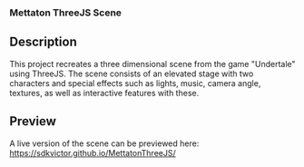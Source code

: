 ### Mettaton ThreeJS Scene

## Description
This project recreates a three dimensional scene from the game "Undertale" using ThreeJS. The scene consists of an elevated stage with two characters and special effects such as lights, music, camera angle, textures, as well as interactive features with these.

## Preview
A live version of the scene can be previewed here: https://sdkvictor.github.io/MettatonThreeJS/
